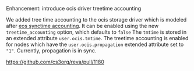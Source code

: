 Enhancement: introduce ocis driver treetime accounting

We added tree time accounting to the ocis storage driver which is modeled after [eos synctime accounting](http://eos-docs.web.cern.ch/eos-docs/configuration/namespace.html#enable-subtree-accounting).
It can be enabled using the new `treetime_accounting` option, which defaults to `false`
The `tmtime` is stored in an extended attribute `user.ocis.tmtime`. The treetime accounting is enabled for nodes which have the `user.ocis.propagation` extended attribute set to `"1"`. Currently, propagation is in sync.

https://github.com/cs3org/reva/pull/1180